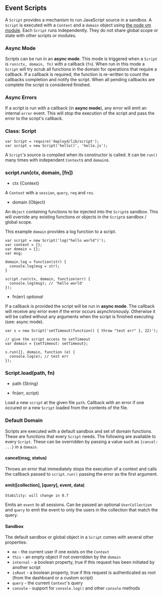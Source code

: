 <!--{
  title: 'Event Scripts',
  tags: ['event', 'scripts']
}-->

## Event Scripts

A `Script` provides a mechanism to run JavaScript source in a sandbox. A `Script` is executed with a `Context` and a `domain` object using [the node vm module](http://nodejs.org/api/vm.html). Each `Script` runs independently. They do not share global scope or state with other scripts or modules.

### Async Mode

Scripts can be run in an **async mode**. This mode is triggered when a `Script` is `run(ctx, domain, fn)` with a callback (`fn`). When run in this mode a `Script` will try scrub all functions in the domain for operations that require a callback. If a callback is required, the function is re-written to count the callbacks completion and notify the script. When all pending callbacks are complete the script is considered finished.

### Async Errors

If a script is run with a callback (in **async mode**), any error will emit an internal `error` event. This will stop the execution of the script and pass the error to the script's callback.

### Class: Script

    var Script = require('deployd/lib/script');
    var script = new Script('hello()', 'hello.js');

A `Script`'s source is compiled when its constructor is called. It can be `run()` many times with independent `Context`s and `domain`s.

### script.run(ctx, domain, [fn]) <!-- api -->

* ctx {Context}

A `Context` with a `session`, `query`, `req` and `res`.

* domain {Object}

An `Object` containing functions to be injected into the `Script`s sandbox. This will override any existing functions or objects in the `Script`s sandbox / global scope.

This example `domain` provides a log function to a script.

    var script = new Script('log("hello world")');
    var context = {};
    var domain = {};
    var msg;

    domain.log = function(str) {
      console.log(msg = str);
    }

    script.run(ctx, domain, function(err) {
      console.log(msg); // 'hello world'
    });

* fn(err) *optional*

If a callback is provided the script will be run in **async mode**. The callback will receive any error even if the error occurs asynchronously. Otherwise it will be called without any arguments when the script is finished executing (see: async mode).

    var s = new Script('setTimeout(function() { throw "test err" }, 22)');
  
    // give the script access to setTimeout
    var domain = {setTimeout: setTimeout};
  
    s.run({}, domain, function (e) {
      console.log(e); // test err
    });
    
### Script.load(path, fn) <!-- api -->

* path {String}

* fn(err, script)

Load a new `script` at the given file `path`. Callback with an error if one occured or a new `Script` loaded from the contents of the file.
    
### Default Domain

Scripts are executed with a default sandbox and set of domain functions. These are functions that every `Script` needs. The following are available to every `Script`. These can be overridden by passing a value such as `{cancel: ...}` in a `domain`.

#### cancel(msg, status) <!-- api -->

Throws an error that immediately stops the execution of a context and calls the callback passed to `script.run()` passing the error as the first argument. 

#### emit([collection], [query], event, data) <!-- api -->

    Stability: will change in 0.7

Emits an `event` to all sessions. Can be passed an optional `UserCollection` and `query` to emit the event to only the users in the collection that match the query.

#### Sandbox

The default sandbox or global object in a `Script` comes with several other properties:

 - `me` - the current user if one exists on the `Context`
 - `this` - an empty object if not overridden by the `domain`
 - `internal` - a boolean property, true if this request has been initiated by another script
 - `isRoot` - a boolean property, true if this request is authenticated as root (from the dashboard or a custom script)
 - `query` - the current `Context`'s query
 - `console` - support for `console.log()` and other `console` methods
